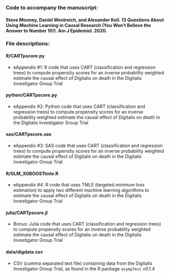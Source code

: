 ### Code to accompany the manuscript:
#### Steve Mooney, Daniel Westreich, and Alexander Keil. 13 Questions About Using Machine Learning in Causal Research (You Won’t Believe the Answer to Number 10!). Am J Epidemiol. 2020.

### File descriptions:

#### R/CARTpscore.py
- eAppendix #1: R code that uses CART (classification and regression trees) to compute propensity scores for an inverse probability weighted estimate the causal effect of Digitalis on death in the Digitalis Investigator Group Trial

#### python/CARTpscore.py
- eAppendix #2: Python code that uses CART (classification and regression trees) to compute propensity scores for an inverse probability weighted estimate the causal effect of Digitalis on death in the Digitalis Investigator Group Trial

#### sas/CARTpscore.sas
- eAppendix #3: SAS code that uses CART (classification and regression trees) to compute propensity scores for an inverse probability weighted estimate the causal effect of Digitalis on death in the Digitalis Investigator Group Trial

#### R/GLM_XGBOOSTtmle.R
- eAppendix #4: R code that uses TMLE (targeted minimum loss estimation) to apply two different machine learning algorithms to estimate the causal effect of Digitalis on death in the Digitalis Investigator Group Trial

#### julia/CARTpscore.jl
- Bonus: Julia code that uses CART (classification and regression trees) to compute propensity scores for an inverse probability weighted estimate the causal effect of Digitalis on death in the Digitalis Investigator Group Trial



#### data/digdata.csv
- CSV (comma separated text file) containing data from the Digitalis Investigator Group Trial, as found in the R package `asympTest` v0.1.4

